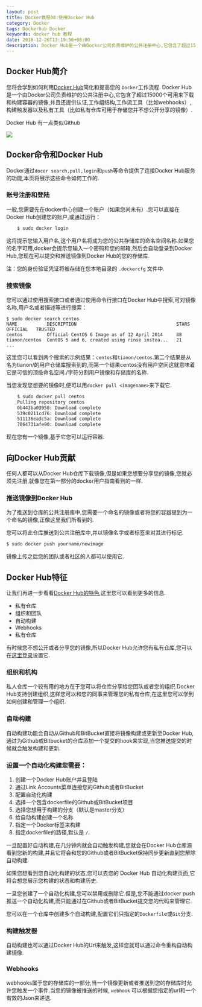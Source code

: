 ```yaml
---
layout: post
title: Docker教程08:使用Docker Hub
category: Docker
tags: Dockerhub Docker
keywords: docker hub 教程
date: 2018-12-26T13:19:56+08:00
description: Docker Hub是一个由Docker公司负责维护的公共注册中心,它包含了超过15,000个可用来下载和构建容器的镜像,并且还提供认证,工作组结构,工作流工具（比如webhooks）,构建触发器以及私有工具（比如私有仓库可用于存储您并不想公开分享的镜像）
---
```


## Docker Hub简介

您将会学到如何利用[Docker Hub](https://hub.docker.com/)简化和提高您的 `Docker`工作流程.
Docker Hub是一个由Docker公司负责维护的公共注册中心,它包含了超过15000个可用来下载和构建容器的镜像,并且还提供认证,工作组结构,工作流工具（比如webhooks）,构建触发器以及私有工具（比如私有仓库可用于存储您并不想公开分享的镜像）.

Docker Hub 有一点类似Github

![](/assets/image/docker_hub_search.png)

## Docker命令和Docker Hub

Docker通过`docer search,pull,login`和`push`等命令提供了连接Docker Hub服务的功能,本页将展示这些命令如何工作的.

### 账号注册和登陆

一般,您需要先在docker中心创建一个账户（如果您尚未有）.您可以直接在Docker Hub创建您的账户,或通过运行：

```bash
    $ sudo docker login
```

这将提示您输入用户名,这个用户名将成为您的公共存储库的命名空间名称.如果您的名字可用,docker会提示您输入一个密码和您的邮箱,然后会自动登录到Docker Hub,您现在可以提交和推送镜像到Docker
Hub的您的存储库.

注：您的身份验证凭证将被存储在您本地目录的 `.dockercfg` 文件中.

### 搜索镜像

您可以通过使用搜索接口或者通过使用命令行接口在Docker Hub中搜索,可对镜像名称,用户名或者描述等进行搜索：

    $ sudo docker search centos
    NAME           DESCRIPTION                                     STARS     OFFICIAL   TRUSTED
    centos         Official CentOS 6 Image as of 12 April 2014     88
    tianon/centos  CentOS 5 and 6, created using rinse instea...   21
    ...

这里您可以看到两个搜索的示例结果：`centos`和`tianon/centos`.第二个结果是从名为tianon/的用户仓储库搜索到的,而第一个结果centos没有用户空间这就意味着它是可信的顶级命名空间./字符分割用户镜像和存储库的名称.

当您发现您想要的镜像时,便可以用`docker pull <imagename>`来下载它.

```bash
    $ sudo docker pull centos
    Pulling repository centos
    0b443ba03958: Download complete
    539c0211cd76: Download complete
    511136ea3c5a: Download complete
    7064731afe90: Download complete
```

现在您有一个镜像,基于它您可以运行容器.

## 向Docker Hub贡献

任何人都可以从Docker Hub仓库下载镜像,但是如果您想要分享您的镜像,您就必须先注册,就像您在第一部分的docker用户指南看到的一样.

### 推送镜像到Docker Hub

为了推送到仓库的公共注册库中,您需要一个命名的镜像或者将您的容器提到为一个命名的镜像,正像这里我们所看到的.

您可以将此仓库推送到公共注册库中,并以镜像名字或者标签来对其进行标记.

```bash
$ sudo docker push yourname/newimage
```

镜像上传之后您的团队或者社区的人都可以使用它.

## Docker Hub特征

让我们再进一步看看[Docker Hub的特色](http://wiki.jikexueyuan.com/project/docker/userguide/dockerrepos.html),这里您可以看到更多的信息.

- 私有仓库
- 组织和团队
- 自动构建
- Webhooks
- 私有仓库

有时候您不想公开或者分享您的镜像,所以Docker Hub允许您有私有仓库,您可以在[这里登录](https://hub.docker.com/)设置它.

### 组织和机构

私人仓库一个较有用的地方在于您可以将仓库分享给您团队或者您的组织.Docker Hub支持创建组织,这样您可以和您的同事来管理您的私有仓库,在这里您可以学到如何创建和管理一个组织.

### 自动构建

自动构建功能会自动从Github和BitBucket直接将镜像构建或更新至Docker Hub,通过为Github或Bitbucket的仓库添加一个提交的hook来实现,当您推送提交的时候就会触发构建和更新.

### 设置一个自动化构建您需要：

1. 创建一个Docker Hub账户并且登陆
2. 通过Link Accounts菜单连接您的Github或者BitBucket
3. 配置自动化构建
4. 选择一个包含dockerfile的Github或BitBucket项目
5. 选择您想用于构建的分支（默认是master分支）
6. 给自动构建创建一个名称
7. 指定一个Docker标签来构建
8. 指定dockerfile的路径,默认是 `/`.

一旦配置好自动构建,在几分钟内就会自动触发构建,您就会在Docker Hub仓库源看到您新的构建,并且它将会和您的Github或者BitBucket保持同步更新直到您解除自动构建.

如果您想看到您自动化构建的状态,您可以去您的 Docker Hub 自动化构建页面,它将会想您展示您构建的状态和构建历史.

一旦您创建了一个自动化构建,您可以禁用或删除它.但是,您不能通过docker push推送一个自动化构建,而只能通过在Github或者BitBucket提交您的代码来管理它.

您可以在一个仓库中创建多个自动构建,配置它们只指定的`Dockerfil`e或`Git`分支.

### 构建触发器

自动构建也可以通过Docker Hub的Url来触发,这样您就可以通过命令重构自动构建镜像.

### Webhooks

webhooks属于您的存储库的一部分,当一个镜像更新或者推送到您的存储库时允许您触发一个事件.当您的镜像被推送的时候, `webhook` 可以根据您指定的url和一个有效的Json来递送.
